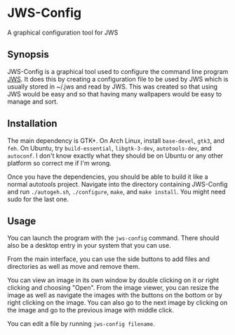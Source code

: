 # JWS-Config
A graphical configuration tool for JWS

## Synopsis
JWS-Config is a graphical tool used to configure the command line program
[JWS](https://github.com/JasonWaataja/JWS). It does this by creating a
configuration file to be used by JWS which is usually stored in ~/.jws and read
by JWS. This was created so that using JWS would be easy and so that having many
wallpapers would be easy to manage and sort.

## Installation
The main dependency is GTK+. On Arch Linux, install `base-devel`, `gtk3`, and
`feh`. On Ubuntu, try `build-essential`, `libgtk-3-dev`, `autotools-dev`, and
`autoconf`. I don't know exactly what they should be on Ubuntu or any other
platform so correct me if I'm wrong.

Once you have the dependencies, you should be able to build it like a normal
autotools project. Navigate into the directory containing JWS-Config and run
`./autogeh.sh`, `./configure`, `make`, and `make install`. You might need sudo
for the last one.

## Usage
You can launch the program with the `jws-config` command. There should also be a
desktop entry in your system that you can use.

From the main interface, you can use the side buttons to add files and
directories as well as move and remove them.

You can view an image in its own window by double clicking on it or right
clicking and choosing "Open". From the image viewer, you can resize the image as
well as navigate the images with the buttons on the bottom or by right clicking
on the image. You can also go to the next image by clicking on the image and go
to the previous image with middle click.

You can edit a file by running `jws-config filename`.
